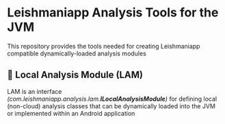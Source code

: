 # Leishmaniapp Analysis Tools for the JVM
This repository provides the tools needed for creating Leishmaniapp compatible dynamically-loaded analysis modules

## 🧩 Local Analysis Module (LAM)
LAM is an interface _(com.leishmaniapp.analysis.lam.**ILocalAnalysisModule**)_ for defining local (non-cloud) analysis classes that can be dynamically loaded into the JVM or implemented within an Android application